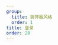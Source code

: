 ```yaml
---
group:
  title: 装饰器风格
  order: 1
title: 登录
order: 20
---
```


<code src='../../../src/examples/decorator/02-login-d.tsx' ></code>
